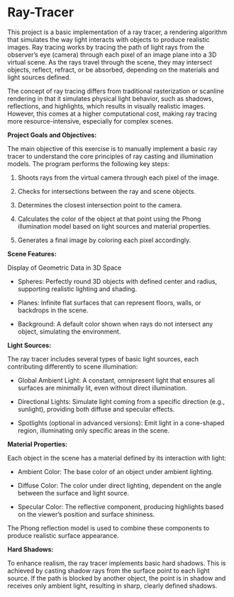 # Ray-Tracer

This project is a basic implementation of a ray tracer, a rendering algorithm that simulates the way light interacts with objects to produce realistic images. Ray tracing works by tracing the path of light rays from the observer’s eye (camera) through each pixel of an image plane into a 3D virtual scene. As the rays travel through the scene, they may intersect objects, reflect, refract, or be absorbed, depending on the materials and light sources defined.

The concept of ray tracing differs from traditional rasterization or scanline rendering in that it simulates physical light behavior, such as shadows, reflections, and highlights, which results in visually realistic images. However, this comes at a higher computational cost, making ray tracing more resource-intensive, especially for complex scenes.

**Project Goals and Objectives:**

The main objective of this exercise is to manually implement a basic ray tracer to understand the core principles of ray casting and illumination models. The program performs the following key steps:

1. Shoots rays from the virtual camera through each pixel of the image.

2. Checks for intersections between the ray and scene objects.

3. Determines the closest intersection point to the camera.

4. Calculates the color of the object at that point using the Phong illumination model based on light sources and material properties.

5. Generates a final image by coloring each pixel accordingly.

**Scene Features:**

Display of Geometric Data in 3D Space
* Spheres: Perfectly round 3D objects with defined center and radius, supporting realistic lighting and shading.

* Planes: Infinite flat surfaces that can represent floors, walls, or backdrops in the scene.

* Background: A default color shown when rays do not intersect any object, simulating the environment.

**Light Sources:**

The ray tracer includes several types of basic light sources, each contributing differently to scene illumination:

* Global Ambient Light: A constant, omnipresent light that ensures all surfaces are minimally lit, even without direct illumination.

* Directional Lights: Simulate light coming from a specific direction (e.g., sunlight), providing both diffuse and specular effects.

* Spotlights (optional in advanced versions): Emit light in a cone-shaped region, illuminating only specific areas in the scene.

**Material Properties:**

Each object in the scene has a material defined by its interaction with light:

* Ambient Color: The base color of an object under ambient lighting.

* Diffuse Color: The color under direct lighting, dependent on the angle between the surface and light source.

* Specular Color: The reflective component, producing highlights based on the viewer’s position and surface shininess.

The Phong reflection model is used to combine these components to produce realistic surface appearance.

**Hard Shadows:**

To enhance realism, the ray tracer implements basic hard shadows. This is achieved by casting shadow rays from the surface point to each light source. If the path is blocked by another object, the point is in shadow and receives only ambient light, resulting in sharp, clearly defined shadows.
